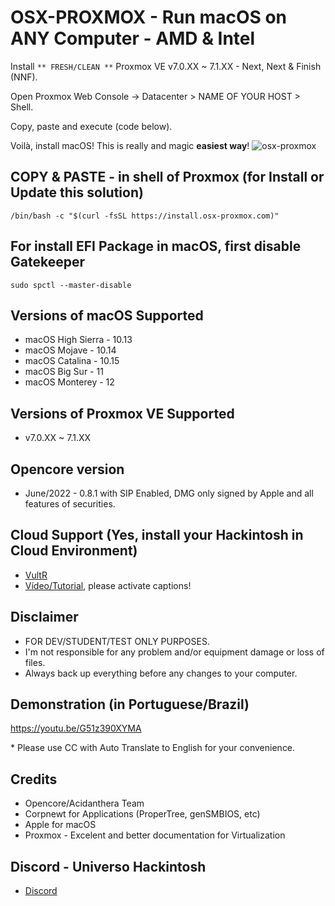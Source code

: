 # OSX-PROXMOX - Run macOS on ANY Computer - AMD & Intel

Install `** FRESH/CLEAN **` Proxmox VE v7.0.XX ~ 7.1.XX - Next, Next & Finish (NNF).

Open Proxmox Web Console -> Datacenter > NAME OF YOUR HOST > Shell.

Copy, paste and execute (code below).

Voilà, install macOS! This is really and magic **easiest way**!
![osx-proxmox](https://user-images.githubusercontent.com/23700365/174851757-27943fb3-ce8a-4955-ac22-8d72da97a3fb.png)
## COPY & PASTE - in shell of Proxmox (for Install or Update this solution)

```
/bin/bash -c "$(curl -fsSL https://install.osx-proxmox.com)"
```

## For install EFI Package in macOS, first disable Gatekeeper

```
sudo spctl --master-disable
```

## Versions of macOS Supported
* macOS High Sierra - 10.13
* macOS Mojave - 10.14
* macOS Catalina - 10.15
* macOS Big Sur - 11
* macOS Monterey - 12

## Versions of Proxmox VE Supported
* v7.0.XX ~ 7.1.XX

## Opencore version
* June/2022 - 0.8.1 with SIP Enabled, DMG only signed by Apple and all features of securities.

## Cloud Support (Yes, install your Hackintosh in Cloud Environment)
- [VultR](https://www.vultr.com/?ref=9035565-8H)
- [Vídeo/Tutorial](https://youtu.be/8QsMyL-PNrM), please activate captions!

## Disclaimer

- FOR DEV/STUDENT/TEST ONLY PURPOSES.
- I'm not responsible for any problem and/or equipment damage or loss of files. 
- Always back up everything before any changes to your computer.

## Demonstration (in Portuguese/Brazil)

https://youtu.be/G51z390XYMA

\* Please use CC with Auto Translate to English for your convenience.

## Credits

- Opencore/Acidanthera Team
- Corpnewt for Applications (ProperTree, genSMBIOS, etc)
- Apple for macOS
- Proxmox - Excelent and better documentation for Virtualization

## Discord - Universo Hackintosh
- [Discord](https://discord.universohackintosh.com.br)
